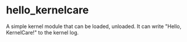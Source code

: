 # hello_kernelcare
A simple kernel module that can be loaded, unloaded. It can write "Hello, KernelCare!" to the kernel log.
